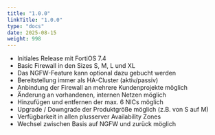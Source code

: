```yaml
---
title: "1.0.0"
linkTitle: "1.0.0"
type: "docs"
date: 2025-08-15
weight: 998
---
```


- Initiales Release mit FortiOS 7.4
- Basic Firewall in den Sizes S, M, L und XL
- Das NGFW-Feature kann optional dazu gebucht werden
- Bereitstellung immer als HA-Cluster (aktiv/passiv)
- Anbindung der Firewall an mehrere Kundenprojekte möglich
- Änderung an vorhandenen, internen Netzen möglich
- Hinzufügen und entfernen der max. 6 NICs möglich
- Upgrade / Downgrade der Produktgröße möglich (z.B. von S auf M)
- Verfügbarkeit in allen plusserver Availability Zones 
- Wechsel zwischen Basis auf NGFW und zurück möglich

